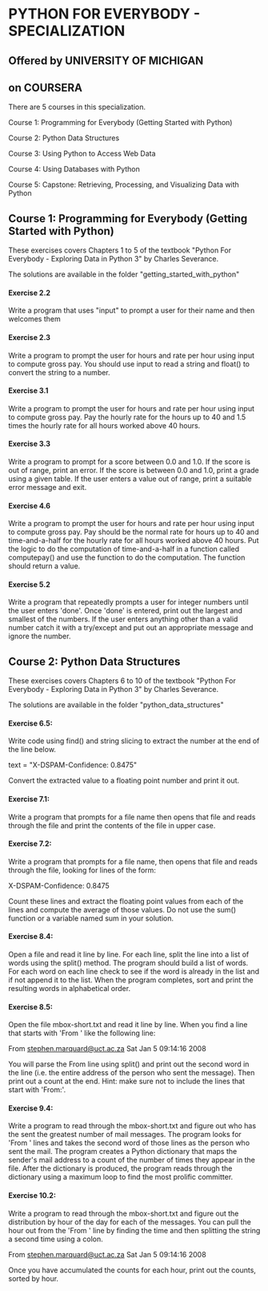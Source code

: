 # PYTHON FOR EVERYBODY - SPECIALIZATION
## Offered by UNIVERSITY OF MICHIGAN
## on COURSERA


There are 5 courses in this specialization.

Course 1: Programming for Everybody (Getting Started with Python)

Course 2: Python Data Structures

Course 3: Using Python to Access Web Data

Course 4: Using Databases with Python

Course 5: Capstone: Retrieving, Processing, and Visualizing Data with Python


## Course 1: Programming for Everybody (Getting Started with Python)

These exercises covers Chapters 1 to 5 of the textbook "Python For Everybody - Exploring Data in Python 3" by Charles Severance.

The solutions are available in the folder "getting_started_with_python"


#### Exercise 2.2

Write a program that uses "input" to prompt a user for their name and then welcomes them


#### Exercise 2.3

Write a program to prompt the user for hours and rate per hour using input to compute gross pay. You should use input to read a string and float() to convert the string to a number.


#### Exercise 3.1

Write a program to prompt the user for hours and rate per hour using input to compute gross pay. Pay the hourly rate for the hours up to 40 and 1.5 times the hourly rate for all hours worked above 40 hours.


#### Exercise 3.3

Write a program to prompt for a score between 0.0 and 1.0. If the score is out of range, print an error. If the score is between 0.0 and 1.0, print a grade using a given table. If the user enters a value out of range, print a suitable error message and exit.


#### Exercise 4.6

Write a program to prompt the user for hours and rate per hour using input to compute gross pay. Pay should be the normal rate for hours up to 40 and time-and-a-half for the hourly rate for all hours worked above 40 hours. Put the logic to do the computation of time-and-a-half in a function called computepay() and use the function to do the computation. The function should return a value.


#### Exercise 5.2

Write a program that repeatedly prompts a user for integer numbers until the user enters 'done'. Once 'done' is entered, print out the largest and smallest of the numbers. If the user enters anything other than a valid number catch it with a try/except and put out an appropriate message and ignore the number.


## Course 2: Python Data Structures

These exercises covers Chapters 6 to 10 of the textbook "Python For Everybody - Exploring Data in Python 3" by Charles Severance.

The solutions are available in the folder "python_data_structures"


#### Exercise 6.5:

Write code using find() and string slicing to extract the number at the end of the line below.

text = "X-DSPAM-Confidence:    0.8475"

Convert the extracted value to a floating point number and print it out.


#### Exercise 7.1:

Write a program that prompts for a file name then opens that file and reads through the file and print the contents of the file in upper case.


#### Exercise 7.2:

Write a program that prompts for a file name, then opens that file and reads through the file, looking for lines of the form:

X-DSPAM-Confidence:    0.8475

Count these lines and extract the floating point values from each of the lines and compute the average of those values. Do not use the sum() function or a variable named sum in your solution.


#### Exercise 8.4:

Open a file and read it line by line. For each line, split the line into a list of words using the split() method. The program should build a list of words. For each word on each line check to see if the word is already in the list and if not append it to the list. When the program completes, sort and print the resulting words in alphabetical order.


#### Exercise 8.5:

Open the file mbox-short.txt and read it line by line. When you find a line that starts with 'From ' like the following line:

From stephen.marquard@uct.ac.za Sat Jan  5 09:14:16 2008

You will parse the From line using split() and print out the second word in the line (i.e. the entire address of the person who sent the message). Then print out a count at the end. Hint: make sure not to include the lines that start with 'From:'.


#### Exercise 9.4:

Write a program to read through the mbox-short.txt and figure out who has the sent the greatest number of mail messages. The program looks for 'From ' lines and takes the second word of those lines as the person who sent the mail. The program creates a Python dictionary that maps the sender's mail address to a count of the number of times they appear in the file. After the dictionary is produced, the program reads through the dictionary using a maximum loop to find the most prolific committer.


#### Exercise 10.2:

Write a program to read through the mbox-short.txt and figure out the distribution by hour of the day for each of the messages. You can pull the hour out from the 'From ' line by finding the time and then splitting the string a second time using a colon. 

From stephen.marquard@uct.ac.za Sat Jan  5 09:14:16 2008

Once you have accumulated the counts for each hour, print out the counts, sorted by hour.
